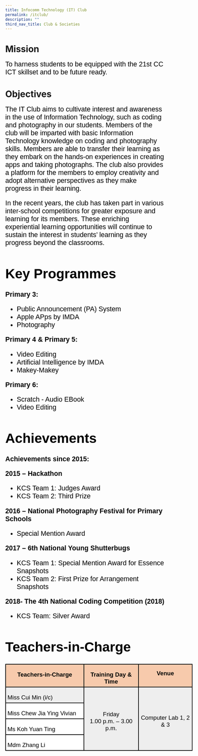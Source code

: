 ```yaml
---
title: Infocomm Technology (IT) Club
permalink: /itclub/
description: ""
third_nav_title: Club & Societies
---
```

# Mission
<span style="font-size:16.0pt;font-family:Arial;color:black">To harness students to be equipped with the 21st CC ICT skillset and to be future ready.

# Objectives
<span style="font-size:16.0pt;font-family:Arial;color:black">
The IT Club aims to cultivate interest and awareness in the use of Information Technology, such as coding and photography in our students. Members of the club will be imparted with basic Information Technology knowledge on coding and photography skills. Members are able to transfer their learning as they embark on the hands-on experiences in creating apps and taking photographs. The club also provides a platform for the members to employ creativity and adopt alternative perspectives as they make progress in their learning.&nbsp;

In the recent years, the club has taken part in various inter-school competitions for greater exposure and learning for its members. These enriching experiential learning opportunities will continue to sustain the interest in students’ learning as they progress beyond the classrooms.
	
# Key Programmes
<span style="font-size:16.0pt;font-family:Arial;color:black"><b>Primary 3:</b><br>
<ul>
	<li>Public Announcement (PA) System</li>
	<li> Apple APps by IMDA</li>
	<li>Photography</li>
</ul>

<span style="font-size:16.0pt;font-family:Arial;color:black"><b>Primary 4 &amp; Primary 5:</b>
<ul>
	<li>Video Editing</li>
	<li> Artificial Intelligence by IMDA </li>
	<li>Makey-Makey</li>
</ul>

<span style="font-size:16.0pt;font-family:Arial;color:black"><b>Primary 6:</b>
<ul>
	<li>Scratch - Audio EBook</li>
	<li>Video Editing</li>
</ul>

# Achievements
**Achievements since 2015:**

**2015 – Hackathon**
*   KCS Team 1: Judges Award
*   KCS Team 2: Third Prize

**2016 – National Photography Festival for Primary Schools**
*   Special Mention Award

**2017 – 6th&nbsp;National Young Shutterbugs**
*   KCS Team 1: Special Mention Award for Essence Snapshots
*   KCS Team 2: First Prize for Arrangement Snapshots

**2018- The 4th National Coding Competition (2018)**
*   KCS Team: Silver Award

# Teachers-in-Charge
<table style="width:444.75pt;background:white;border-collapse:collapse;border:none;
 mso-border-alt:solid windowtext 1.5pt;mso-yfti-tbllook:1184;mso-border-insideh:
 1.5pt solid windowtext;mso-border-insidev:1.5pt solid windowtext" width="593" cellpadding="0" cellspacing="0" border="1" class="MsoNormalTable"><tbody><tr style="mso-yfti-irow:0;mso-yfti-firstrow:yes;height:9.5pt"><td style="width:187.15pt;border:solid windowtext 1.5pt;
  background:#F7CAAC;mso-background-themecolor:accent2;mso-background-themetint:
  102;padding:3.75pt 3.75pt 3.75pt 3.75pt;height:9.5pt" valign="top" width="250"><p style="margin-bottom:0in;text-align:center;
  line-height:normal" align="center" class="MsoNormal"><b><span style="font-size:14.0pt;font-family:&quot;Arial&quot;,sans-serif;
  mso-fareast-font-family:&quot;Times New Roman&quot;;color:black">Teachers-in-Charge</span></b></p></td><td style="width:127.1pt;border:solid windowtext 1.5pt;
  border-left:none;mso-border-left-alt:solid windowtext 1.5pt;background:#F7CAAC;
  mso-background-themecolor:accent2;mso-background-themetint:102;padding:3.75pt 3.75pt 3.75pt 3.75pt;
  height:9.5pt" valign="top" width="169"><p style="margin-bottom:0in;text-align:center;
  line-height:normal" align="center" class="MsoNormal"><b><span style="font-size:14.0pt;font-family:&quot;Arial&quot;,sans-serif;
  mso-fareast-font-family:&quot;Times New Roman&quot;;color:black">Training Day &amp; Time</span></b></p></td><td style="width:130.5pt;border:solid windowtext 1.5pt;
  border-left:none;mso-border-left-alt:solid windowtext 1.5pt;background:#F7CAAC;
  mso-background-themecolor:accent2;mso-background-themetint:102;padding:.75pt .75pt .75pt .75pt;
  height:9.5pt" valign="top" width="174"><p style="margin-bottom:0in;text-align:center;
  line-height:normal" align="center" class="MsoNormal"><b><span style="font-size:14.0pt;font-family:&quot;Arial&quot;,sans-serif;
  mso-fareast-font-family:&quot;Times New Roman&quot;;color:black">Venue</span></b></p></td></tr><tr style="mso-yfti-irow:1;height:19.2pt"><td style="width:187.15pt;border:solid windowtext 1.5pt;border-top:
  none;mso-border-top-alt:solid windowtext 1.5pt;background:#EEEEEE;padding:
  3.75pt 3.75pt 3.75pt 3.75pt;height:19.2pt" width="250"><p style="margin-bottom:0in;line-height:normal" class="MsoNormal"><span style="font-size:14.0pt;font-family:&quot;Arial&quot;,sans-serif;mso-fareast-font-family:
  &quot;Times New Roman&quot;;color:black">Miss Cui Min (i/c)</span></p></td><td style="width:127.1pt;border-top:none;border-left:
  none;border-bottom:solid windowtext 1.5pt;border-right:solid windowtext 1.5pt;
  mso-border-top-alt:solid windowtext 1.5pt;mso-border-left-alt:solid windowtext 1.5pt;
  background:#EEEEEE;padding:3.75pt 3.75pt 3.75pt 3.75pt;height:19.2pt" rowspan="4" width="169"><p style="margin-bottom:0in;text-align:center;
  line-height:normal" align="center" class="MsoNormal"><span style="font-size:14.0pt;font-family:&quot;Arial&quot;,sans-serif;
  mso-fareast-font-family:&quot;Times New Roman&quot;;color:black">Friday<br>1.00 p.m. – 3.00 p.m.</span></p></td><td style="width:130.5pt;border-top:none;border-left:
  none;border-bottom:solid windowtext 1.5pt;border-right:solid windowtext 1.5pt;
  mso-border-top-alt:solid windowtext 1.5pt;mso-border-left-alt:solid windowtext 1.5pt;
  background:#EEEEEE;padding:.75pt .75pt .75pt .75pt;height:19.2pt" rowspan="4" width="174"><p style="margin-bottom:0in;text-align:center;
  line-height:normal" align="center" class="MsoNormal"><span style="font-size:14.0pt;font-family:&quot;Arial&quot;,sans-serif;
  mso-fareast-font-family:&quot;Times New Roman&quot;;color:black">Computer Lab 1, 2 &amp; 3</span></p></td></tr><tr style="mso-yfti-irow:2;height:9.2pt"><td style="width:187.15pt;border:solid windowtext 1.5pt;border-top:
  none;mso-border-top-alt:solid windowtext 1.5pt;padding:3.75pt 3.75pt 3.75pt 3.75pt;
  height:9.2pt" width="250"><p style="margin-bottom:0in;line-height:normal" class="MsoNormal"><span style="font-size:14.0pt;font-family:&quot;Arial&quot;,sans-serif;mso-fareast-font-family:
  &quot;Times New Roman&quot;;color:black">Miss Chew Jia Ying Vivian</span></p></td></tr><tr style="mso-yfti-irow:3;height:9.2pt"><td style="width:187.15pt;border:solid windowtext 1.5pt;border-top:
  none;mso-border-top-alt:solid windowtext 1.5pt;padding:3.75pt 3.75pt 3.75pt 3.75pt;
  height:9.2pt" width="250"><p style="margin-bottom:0in;line-height:normal" class="MsoNormal"><span style="font-size:14.0pt;font-family:&quot;Arial&quot;,sans-serif;mso-fareast-font-family:
  &quot;Times New Roman&quot;;color:black">Ms Koh Yuan Ting</span></p></td></tr><tr style="mso-yfti-irow:4;mso-yfti-lastrow:yes;height:9.2pt"><td style="width:187.15pt;border:solid windowtext 1.5pt;border-top:
  none;mso-border-top-alt:solid windowtext 1.5pt;padding:3.75pt 3.75pt 3.75pt 3.75pt;
  height:9.2pt" width="250"><p style="margin-bottom:0in;line-height:normal" class="MsoNormal"><span style="font-size:14.0pt;font-family:&quot;Arial&quot;,sans-serif;mso-fareast-font-family:
  &quot;Times New Roman&quot;;color:black">Mdm Zhang Li</span></p></td></tr></tbody></table></span></span></span></span></span>